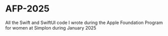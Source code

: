 # AFP-2025

All the Swift and SwiftUI code I wrote during the Apple Foundation Program for women at Simplon during January 2025
